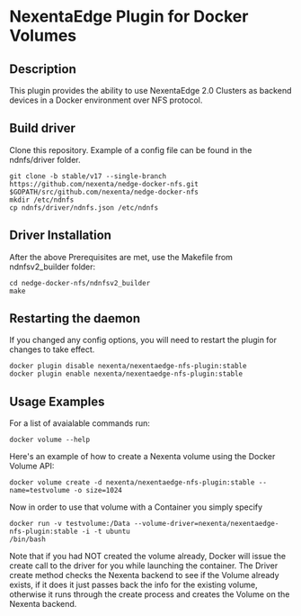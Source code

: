 NexentaEdge Plugin for Docker Volumes
======================================
## Description
  This plugin provides the ability to use NexentaEdge 2.0 Clusters as backend
  devices in a Docker environment over NFS protocol.

## Build driver
Clone this repository.
Example of a config file can be found in the ndnfs/driver folder.
  ```
  git clone -b stable/v17 --single-branch https://github.com/nexenta/nedge-docker-nfs.git $GOPATH/src/github.com/nexenta/nedge-docker-nfs 
  mkdir /etc/ndnfs
  cp ndnfs/driver/ndnfs.json /etc/ndnfs
  ```

## Driver Installation
After the above Prerequisites are met, use the Makefile from ndnfsv2_builder folder:
  ```
  cd nedge-docker-nfs/ndnfsv2_builder
  make
  ```

## Restarting the daemon
If you changed any config options, you will need to restart the plugin
for changes to take effect.

  ```
  docker plugin disable nexenta/nexentaedge-nfs-plugin:stable
  docker plugin enable nexenta/nexentaedge-nfs-plugin:stable
  ```

## Usage Examples
For a list of avaialable commands run:
  ```
  docker volume --help
  ```

Here's an example of how to create a Nexenta volume using the Docker Volume
API:
  ```
  docker volume create -d nexenta/nexentaedge-nfs-plugin:stable --name=testvolume -o size=1024
  ```

Now in order to use that volume with a Container you simply specify
  ```
  docker run -v testvolume:/Data --volume-driver=nexenta/nexentaedge-nfs-plugin:stable -i -t ubuntu
  /bin/bash
  ```

Note that if you had NOT created the volume already, Docker will issue the
create call to the driver for you while launching the container.  The Driver
create method checks the Nexenta backend to see if the Volume already exists,
if it does it just passes back the info for the existing volume, otherwise it
runs through the create process and creates the Volume on the Nexenta
backend.
